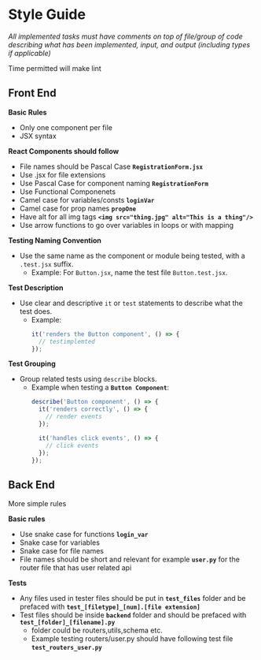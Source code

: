 # Style Guide

*All implemented tasks must have comments on top of file/group of code describing what has been implemented, input, and output (including types if applicable)*

Time permitted will make lint

## Front End
  
**Basic Rules**
- Only one component per file 
- JSX syntax  

**React Components should follow**
- File names should be Pascal Case **`RegistrationForm.jsx`**
- Use .jsx for file extensions
- Use Pascal Case for component naming **`RegistrationForm`**
- Use Functional Componenets 
- Camel case for variables/consts **`loginVar`**
- Camel case for prop names **`propOne`**
- Have alt for all img tags **`<img src="thing.jpg" alt="This is a thing"/>`**
- Use arrow functions to go over variables in loops or with mapping

**Testing Naming Convention**
- Use the same name as the component or module being tested, with a `.test.jsx` suffix.
  - Example: For `Button.jsx`, name the test file `Button.test.jsx`.

**Test Description**
- Use clear and descriptive `it` or `test` statements to describe what the test does.
  - Example:
    ```javascript
    it('renders the Button component', () => {
      // testimplemted 
    });
    ```

**Test Grouping**
- Group related tests using `describe` blocks.
  - Example when testing a **`Button Component`**:
    ```javascript
    describe('Button component', () => {
      it('renders correctly', () => {
        // render events 
      });

      it('handles click events', () => {
        // click events
      });
    });
    ```

## Back End

More simple rules 

**Basic rules**
- Use snake case for functions **`login_var`**
- Snake case for variables
- Snake case for file names
- File names should be short and relevant for example **`user.py`** for the router file that has user related api 

**Tests**
- Any files used in tester files should be put in **`test_files`** folder and be prefaced with **`test_[filetype]_[num].[file extension]`**
- Test files should be inside **`backend`** folder and should be prefaced with **`test_[folder]_[filename].py`**
  - folder could be routers,utils,schema etc.
  - Example testing routers/user.py should have following test file **`test_routers_user.py`**